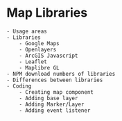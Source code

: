 # Map Libraries

    - Usage areas
    - Libraries
        - Google Maps
        - Openlayers
        - ArcGIS Javascript
        - Leaflet
        - Maplibre GL
    - NPM download numbers of libraries
    - Differences between libraries
    - Coding
        - Creating map component
        - Adding base layer
        - Adding Marker/Layer
        - Adding event listener
